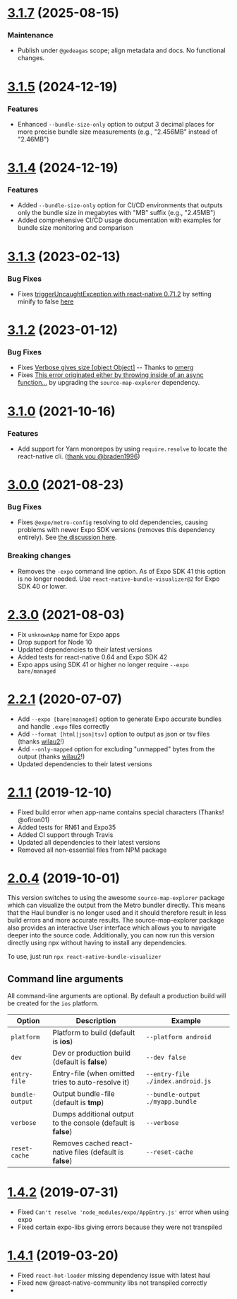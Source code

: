 # [3.1.7](https://github.com/gedeagas/react-native-bundle-visualizer/releases/tag/v3.1.7) (2025-08-15)

### Maintenance
- Publish under `@gedeagas` scope; align metadata and docs. No functional changes.

# [3.1.5](https://github.com/IjzerenHein/react-native-bundle-visualizer/releases/tag/v3.1.5) (2024-12-19)

### Features
- Enhanced `--bundle-size-only` option to output 3 decimal places for more precise bundle size measurements (e.g., "2.456MB" instead of "2.46MB")

# [3.1.4](https://github.com/IjzerenHein/react-native-bundle-visualizer/releases/tag/v3.1.4) (2024-12-19)

### Features
- Added `--bundle-size-only` option for CI/CD environments that outputs only the bundle size in megabytes with "MB" suffix (e.g., "2.45MB")
- Added comprehensive CI/CD usage documentation with examples for bundle size monitoring and comparison

# [3.1.3](https://github.com/IjzerenHein/react-native-bundle-visualizer/releases/tag/v3.1.3) (2023-02-13)

### Bug Fixes
- Fixes [triggerUncaughtException with react-native 0.71.2](https://github.com/IjzerenHein/react-native-bundle-visualizer/issues/116) by setting minify to false [here]( https://github.com/IjzerenHein/react-native-bundle-visualizer/pull/117)

# [3.1.2](https://github.com/IjzerenHein/react-native-bundle-visualizer/releases/tag/v3.1.2) (2023-01-12)

### Bug Fixes
- Fixes [Verbose gives size [object Object]](https://github.com/IjzerenHein/react-native-bundle-visualizer/issues/73) -- Thanks to [omerg](https://github.com/omerg)
- Fixes [This error originated either by throwing inside of an async function...](https://github.com/IjzerenHein/react-native-bundle-visualizer/issues/112) by upgrading the `source-map-explorer` dependency.

# [3.1.0](https://github.com/IjzerenHein/react-native-bundle-visualizer/compare/v3.0.0...v3.1.0) (2021-10-16)

### Features

- Add support for Yarn monorepos by using `require.resolve` to locate the react-native cli. ([thank you @braden1996](https://github.com/IjzerenHein/react-native-bundle-visualizer/pull/69))

# [3.0.0](https://github.com/IjzerenHein/react-native-bundle-visualizer/compare/v2.3.0...v3.0.0) (2021-08-23)

### Bug Fixes

- Fixes `@expo/metro-config` resolving to old dependencies, causing problems with newer Expo SDK versions (removes this dependency entirely). See [the discussion here](https://github.com/IjzerenHein/react-native-bundle-visualizer/pull/64).

### Breaking changes

- Removes the `-expo` command line option. As of Expo SDK 41 this option is no longer needed. Use `react-native-bundle-visualizer@2` for Expo SDK 40 or lower.

# [2.3.0](https://github.com/IjzerenHein/react-native-bundle-visualizer/compare/v2.2.1...v2.3.0) (2021-08-03)

- Fix `unknownApp` name for Expo apps
- Drop support for Node 10
- Updated dependencies to their latest versions
- Added tests for react-native 0.64 and Expo SDK 42
- Expo apps using SDK 41 or higher no longer require `--expo bare/managed`

# [2.2.1](https://github.com/IjzerenHein/react-native-bundle-visualizer/compare/v2.1.1...v2.2.1) (2020-07-07)

- Add `--expo [bare|managed]` option to generate Expo accurate bundles and handle `.expo` files correctly
- Add `--format [html|json|tsv]` option to output as json or tsv files (thanks [wilau2](https://github.com/wilau2)!)
- Add `--only-mapped` option for excluding "unmapped" bytes from the output (thanks [wilau2](https://github.com/wilau2)!)
- Updated dependencies to their latest versions

# [2.1.1](https://github.com/IjzerenHein/react-native-bundle-visualizer/compare/v2.0.4...v2.1.1) (2019-12-10)

- Fixed build error when app-name contains special characters (Thanks! @ofiron01)
- Added tests for RN61 and Expo35
- Added CI support through Travis
- Updated all dependencies to their latest versions
- Removed all non-essential files from NPM package

# [2.0.4](https://github.com/IjzerenHein/react-native-bundle-visualizer/compare/v1.4.2...v2.0.4) (2019-10-01)

This version switches to using the awesome `source-map-explorer` package which can visualize the output from the Metro bundler directly. This means that the Haul bundler is no longer used and it should therefore result in less build errors and more accurate results. The source-map-explorer package also provides an interactive User interface which allows you to navigate deeper into the source code.
Additionally, you can now run this version directly using npx without having to install any dependencies.

To use, just run `npx react-native-bundle-visualizer`

## Command line arguments

All command-line arguments are optional. By default a production build will be created for the `ios` platform.

| Option          | Description                                                   | Example                           |
| --------------- | ------------------------------------------------------------- | --------------------------------- |
| `platform`      | Platform to build (default is **ios**)                        | `--platform android`              |
| `dev`           | Dev or production build (default is **false**)                | `--dev false`                     |
| `entry-file`    | Entry-file (when omitted tries to auto-resolve it)            | `--entry-file ./index.android.js` |
| `bundle-output` | Output bundle-file (default is **tmp**)                       | `--bundle-output ./myapp.bundle`  |
| `verbose`       | Dumps additional output to the console (default is **false**) | `--verbose`                       |
| `reset-cache`   | Removes cached react-native files (default is **false**)      | `--reset-cache`                   |

# [1.4.2](https://github.com/IjzerenHein/react-native-bundle-visualizer/compare/v1.4.1...v1.4.2) (2019-07-31)

- Fixed `Can't resolve 'node_modules/expo/AppEntry.js'` error when using expo
- Fixed certain expo-libs giving errors because they were not transpiled

# [1.4.1](https://github.com/IjzerenHein/react-native-bundle-visualizer/releases/tag/v1.4.1) (2019-03-20)

- Fixed `react-hot-loader` missing dependency issue with latest haul
- Fixed new @react-native-community libs not transpiled correctly
- 